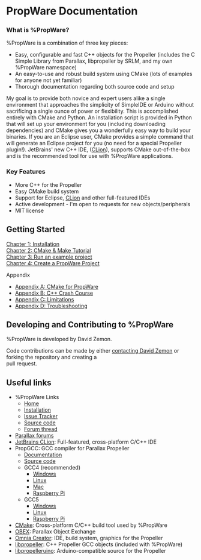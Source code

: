 PropWare Documentation
======================

### What is %PropWare?
%PropWare is a combination of three key pieces:
* Easy, configurable and fast C++ objects for the Propeller (includes the C Simple Library from Parallax, libpropeller 
  by SRLM, and my own %PropWare namespace)
* An easy-to-use and robust build system using CMake (lots of examples for anyone not yet familiar)
* Thorough documentation regarding both source code and setup

My goal is to provide both novice and expert users alike a single environment that approaches the simplicity of 
SimpleIDE or Arduino without sacrificing a single ounce of power or flexibility. This is accomplished entirely with 
CMake and Python. An installation script is provided in Python that will set up your environment for you (including 
downloading dependencies) and CMake gives you a wonderfully easy way to build your binaries. If you are an Eclipse 
user, CMake provides a simple command that will generate an Eclipse project for you (no need for a special Propeller 
plugin!). JetBrains' new C++ IDE, ([CLion](http://www.jetbrains.com/clion/)), supports CMake out-of-the-box and is 
the recommended tool for use with %PropWare applications.

### Key Features
* More C++ for the Propeller
* Easy CMake build system
* Support for Eclipse, [CLion](http://www.jetbrains.com/clion/) and other full-featured IDEs
* Active development - I'm open to requests for new objects/peripherals
* MIT license

Getting Started
---------------

[Chapter 1: Installation](http://david.zemon.name/PropWare/md_docs_Ch1Install.html)<br />
[Chapter 2: CMake & Make Tutorial](http://david.zemon.name/PropWare/md_docs_Ch2CMakeTutorial.html)<br />
[Chapter 3: Run an example project](http://david.zemon.name/PropWare/md_docs_Ch3RunningExampleProjects.html)<br />
[Chapter 4: Create a PropWare Project](http://david.zemon.name/PropWare/md_docs_Ch4AppDeployment.html)<br />

Appendix
* [Appendix A: CMake for PropWare](http://david.zemon.name/PropWare/md_docs_AppACMakeForPropware.html)
* [Appendix B: C++ Crash Course](http://david.zemon.name/PropWare/md_docs_AppBCXXCrashCourse.html)
* [Appendix C: Limitations](http://david.zemon.name/PropWare/md_docs_AppCLimitations.html)
* [Appendix D: Troubleshooting](http://david.zemon.name/PropWare/md_docs_AppDTroubleshooting.html)

Developing and Contributing to %PropWare
---------------------------------------
%PropWare is developed by David Zemon.

Code contributions can be made by either 
[contacting David Zemon](http://david.zemon.name/professional/contact.shtml) or forking the repository and creating a  
pull request.

Useful links
------------
* %PropWare Links
  * [Home](http://david.zemon.name/PropWare)
  * [Installation](http://david.zemon.name/PropWare/md_docs_Ch1Install.html)
  * [Issue Tracker](https://github.com/DavidZemon/PropWare/issues)
  * [Source code](https://github.com/DavidZemon/PropWare)
  * [Forum thread](http://forums.parallax.com/showthread.php/157005-FYI-PropWare-Complete-build-system-and-library-for-PropGCC)
* [Parallax forums](http://forums.parallax.com/forumdisplay.php/65-Propeller-1-Multicore-Microcontroller)
* [JetBrains CLion](http://www.jetbrains.com/clion/): Full-featured, cross-platform C/C++ IDE
* PropGCC: GCC compiler for Parallax Propeller
  * [Documentation](https://code.google.com/p/propgcc/)
  * [Source code](https://github.com/parallaxinc/propgcc)
  * GCC4 (recommended)
    * [Windows][1]
    * [Linux][2] 
    * [Mac][3]
    * [Raspberry Pi][4]
  * GCC5
    * [Windows][5]
    * [Linux][6] 
    * [Raspberry Pi][7]
* [CMake](http://www.cmake.org/): Cross-platform C/C++ build tool used by %PropWare
* [OBEX](http://obex.parallax.com/): Parallax Object Exchange
* [Omnia Creator](http://omniacreator.com/): IDE, build system, graphics for the Propeller
* [libpropeller](https://github.com/libpropeller/libpropeller): C++ Propeller GCC objects (included with %PropWare)
* [libpropelleruino](https://code.google.com/p/lib-propelleruino/): Arduino-compatible source for the Propeller

[1]: http://david.zemon.name:8111/repository/download/PropGCC5_Gcc4win32/.lastSuccessful/propellergcc-alpha_v1_9_0-gcc4-win32.zip?guest=1
[2]: http://david.zemon.name:8111/repository/download/PropGCC5_Gcc4linuxX64/.lastSuccessful/propellergcc-alpha_v1_9_0-gcc4-linux-x64.tar.gz?guest=1
[3]: http://david.zemon.name/downloads/PropGCC-osx_10.6.8_v1_0_0.tar.gz
[4]: http://david.zemon.name:8111/repository/download/PropGCC5_Gcc4rpi/.lastSuccessful/propellergcc-alpha_v1_9_0-gcc4-rpi.tar.gz?guest=1
[5]: http://david.zemon.name:8111/repository/download/PropGCC5_Gcc5win32/.lastSuccessful/propellergcc-alpha_v1_9_0-gcc5-win32.zip?guest=1
[6]: http://david.zemon.name:8111/repository/download/PropGCC5_Gcc5linuxX64/.lastSuccessful/propellergcc-alpha_v1_9_0-gcc5-linux-x64.tar.gz?guest=1 
[7]: http://david.zemon.name:8111/repository/download/PropGCC5_Gcc5rpi/.lastSuccessful/propellergcc-alpha_v1_9_0-gcc5-rpi.tar.gz?guest=1
